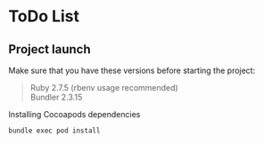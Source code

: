 # ToDo List
## Project launch
Make sure that you have these versions before starting the project:

> Ruby 2.7.5 (rbenv usage recommended)\
> Bundler 2.3.15

Installing Cocoapods dependencies 
```
bundle exec pod install
```
